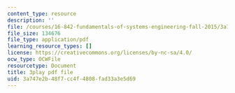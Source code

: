 ```yaml
---
content_type: resource
description: ''
file: /courses/16-842-fundamentals-of-systems-engineering-fall-2015/3a747e2b48f7cc4f4808fad33a3e5d69_b0VqqwHLqcI.pdf
file_size: 134676
file_type: application/pdf
learning_resource_types: []
license: https://creativecommons.org/licenses/by-nc-sa/4.0/
ocw_type: OCWFile
resourcetype: Document
title: 3play pdf file
uid: 3a747e2b-48f7-cc4f-4808-fad33a3e5d69
---
```

